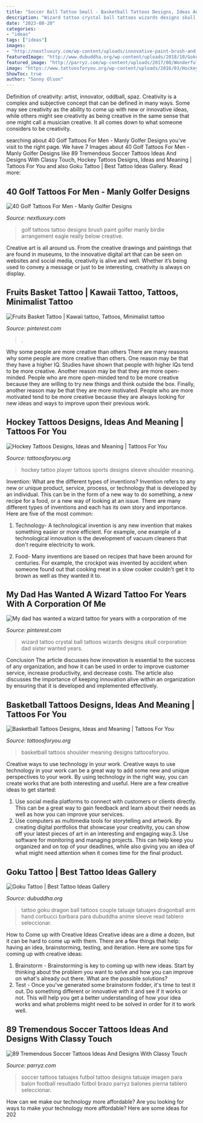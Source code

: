 ```yaml
---
title: "Soccer Ball Tattoo Small - Basketball Tattoos Designs, Ideas And Meaning"
description: "Wizard tattoo crystal ball tattoos wizards designs skull corporation dad sister wanted years"
date: "2023-08-20"
categories:
- "ideas"
tags: ["ideas"]
images:
- "http://nextluxury.com/wp-content/uploads/innovative-paint-brush-and-golfball-tattoo-male-forearms.jpg"
featuredImage: "http://www.dubuddha.org/wp-content/uploads/2018/10/Goku-Tattoo-by-Barbara-Corbucci-728x728.jpg"
featured_image: "http://parryz.com/wp-content/uploads/2017/08/Wonderful-Soccer-Tattoos-Idea.jpg"
image: "https://www.tattoosforyou.org/wp-content/uploads/2016/03/Hockey-Tattoo-Sleeve.jpg"
ShowToc: true
author: "Sonny Olson"
---
```



Definition of creativity: artist, innovator, oddball, spaz.
Creativity is a complex and subjective concept that can be defined in many ways. Some may see creativity as the ability to come up with new or innovative ideas, while others might see creativity as being creative in the same sense that one might call a musician creative. It all comes down to what someone considers to be creativity.

	

		
searching about 40 Golf Tattoos For Men - Manly Golfer Designs you've visit to the right page. We have 7 Images about 40 Golf Tattoos For Men - Manly Golfer Designs like 89 Tremendous Soccer Tattoos Ideas And Designs With Classy Touch, Hockey Tattoos Designs, Ideas and Meaning | Tattoos For You and also Goku Tattoo | Best Tattoo Ideas Gallery. Read more:
		
    
## 40 Golf Tattoos For Men - Manly Golfer Designs

<img loading=lazy src="http://nextluxury.com/wp-content/uploads/innovative-paint-brush-and-golfball-tattoo-male-forearms.jpg" onerror="this.onerror=null;this.src='https://tse1.mm.bing.net/th?id=OIP.d2zVi0iOicNd9eRmbfrheQHaHa&amp;pid=15.1';" alt="40 Golf Tattoos For Men - Manly Golfer Designs">

_Source: nextluxury.com_

>golf tattoos tattoo designs brush paint golfer manly birdie arrangement eagle really below creative. 

	

Creative art is all around us. From the creative drawings and paintings that are found in museums, to the innovative digital art that can be seen on websites and social media, creativity is alive and well. Whether it’s being used to convey a message or just to be interesting, creativity is always on display.

    
## Fruits Basket Tattoo | Kawaii Tattoo, Tattoos, Minimalist Tattoo

<img loading=lazy src="https://i.pinimg.com/736x/13/df/2b/13df2b3a0d1a25dc86dacb6dc1b1fb14.jpg" onerror="this.onerror=null;this.src='https://tse3.mm.bing.net/th?id=OIP.OU43a3sEhy-rzUvaEryTcAHaHa&amp;pid=15.1';" alt="Fruits Basket Tattoo | Kawaii tattoo, Tattoos, Minimalist tattoo">

_Source: pinterest.com_

>. 

	

Why some people are more creative than others
There are many reasons why some people are more creative than others. One reason may be that they have a higher IQ. Studies have shown that people with higher IQs tend to be more creative. Another reason may be that they are more open-minded. People who are more open-minded tend to be more creative because they are willing to try new things and think outside the box. Finally, another reason may be that they are more motivated. People who are more motivated tend to be more creative because they are always looking for new ideas and ways to improve upon their previous work.

    
## Hockey Tattoos Designs, Ideas And Meaning | Tattoos For You

<img loading=lazy src="https://www.tattoosforyou.org/wp-content/uploads/2016/03/Hockey-Tattoo-Sleeve.jpg" onerror="this.onerror=null;this.src='https://tse2.mm.bing.net/th?id=OIP.was-IfQit-F9vATSY3wUAwHaJ4&amp;pid=15.1';" alt="Hockey Tattoos Designs, Ideas and Meaning | Tattoos For You">

_Source: tattoosforyou.org_

>hockey tattoo player tattoos sports designs sleeve shoulder meaning. 

	

Invention: What are the different types of inventions?
Invention refers to any new or unique product, service, process, or technology that is developed by an individual. This can be in the form of a new way to do something, a new recipe for a food, or a new way of looking at an issue. There are many different types of inventions and each has its own story and importance. Here are five of the most common:
1. Technology- A technological invention is any new invention that makes something easier or more efficient. For example, one example of a technological innovation is the development of vacuum cleaners that don't require electricity to work.

2. Food- Many inventions are based on recipes that have been around for centuries. For example, the crockpot was invented by accident when someone found out that cooking meat in a slow cooker couldn't get it to brown as well as they wanted it to.

    
## My Dad Has Wanted A Wizard Tattoo For Years With A Corporation Of Me

<img loading=lazy src="https://i.pinimg.com/736x/1c/30/a8/1c30a89fc930a3ff737db6444cc92500--wizard-tattoo-crystal-ball.jpg" onerror="this.onerror=null;this.src='https://tse2.mm.bing.net/th?id=OIP.dNeu9ylRdeGqdKlql278ygHaLJ&amp;pid=15.1';" alt="My dad has wanted a wizard tattoo for years with a corporation of me">

_Source: pinterest.com_

>wizard tattoo crystal ball tattoos wizards designs skull corporation dad sister wanted years. 

	

Conclusion
The article discusses how innovation is essential to the success of any organization, and how it can be used in order to improve customer service, increase productivity, and decrease costs. The article also discusses the importance of keeping innovation alive within an organization by ensuring that it is developed and implemented effectively.

    
## Basketball Tattoos Designs, Ideas And Meaning | Tattoos For You

<img loading=lazy src="https://www.tattoosforyou.org/wp-content/uploads/2016/05/Basketball-Shoulder-Tattoos.jpg" onerror="this.onerror=null;this.src='https://tse4.mm.bing.net/th?id=OIP.vkoVaVL-CaEXGY5STpeChAHaJ4&amp;pid=15.1';" alt="Basketball Tattoos Designs, Ideas and Meaning | Tattoos For You">

_Source: tattoosforyou.org_

>basketball tattoos shoulder meaning designs tattoosforyou. 

	

Creative ways to use technology in your work.
Creative ways to use technology in your work can be a great way to add some new and unique perspectives to your work. By using technology in the right way, you can create works that are both interesting and useful. Here are a few creative ideas to get started: 
1. Use social media platforms to connect with customers or clients directly. This can be a great way to gain feedback and learn about their needs as well as how you can improve your services.
2. Use computers as multimedia tools for storytelling and artwork. By creating digital portfolios that showcase your creativity, you can show off your latest pieces of art in an interesting and engaging way.3. Use software for monitoring and managing projects. This can help keep you organized and on top of your deadlines, while also giving you an idea of what might need attention when it comes time for the final product.
    
## Goku Tattoo | Best Tattoo Ideas Gallery

<img loading=lazy src="http://www.dubuddha.org/wp-content/uploads/2018/10/Goku-Tattoo-by-Barbara-Corbucci-728x728.jpg" onerror="this.onerror=null;this.src='https://tse3.mm.bing.net/th?id=OIP.c-hnuY1nkI4si5mDpThAgwHaHa&amp;pid=15.1';" alt="Goku Tattoo | Best Tattoo Ideas Gallery">

_Source: dubuddha.org_

>tattoo goku dragon ball tattoos couple tatuaje tatuajes dragonball arm hand corbucci barbara para dubuddha anime sleeve read tablero seleccionar. 

	

How to Come up with Creative Ideas
Creative ideas are a dime a dozen, but it can be hard to come up with them. There are a few things that help: having an idea, brainstorming, testing, and iteration. 
Here are some tips for coming up with creative ideas:

1. Brainstorm - Brainstorming is key to coming up with new ideas. Start by thinking about the problem you want to solve and how you can improve on what's already out there. What are the possible solutions? 
2. Test - Once you've generated some brainstorm fodder, it's time to test it out. Do something different or innovative with it and see if it works or not. This will help you get a better understanding of how your idea works and what problems might need to be solved in order for it to work well. 

    
## 89 Tremendous Soccer Tattoos Ideas And Designs With Classy Touch

<img loading=lazy src="http://parryz.com/wp-content/uploads/2017/08/Wonderful-Soccer-Tattoos-Idea.jpg" onerror="this.onerror=null;this.src='https://tse2.mm.bing.net/th?id=OIP.Wag5tiNbsA98z_mcCWEreQHaHa&amp;pid=15.1';" alt="89 Tremendous Soccer Tattoos Ideas And Designs With Classy Touch">

_Source: parryz.com_

>soccer tattoos tatuajes futbol tattoo designs tatuaje imagen para balon football resultado fútbol brazo parryz balones pierna tablero seleccionar. 

	

How can we make our technology more affordable?
Are you looking for ways to make your technology more affordable? Here are some ideas for 202
